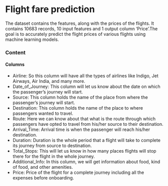 # Flight fare prediction

The dataset contains the features, along with the prices of the flights. It contains 10683 records, 10 input features and 1 output column ‘Price’.The goal is to accurately predict the flight prices of various flights using machine learning models.

### Content

#### Columns

* Airline: So this column will have all the types of airlines like Indigo, Jet Airways, Air India, and many more.
* Date_of_Journey: This column will let us know about the date on which the passenger’s journey will start.
* Source: This column holds the name of the place from where the passenger’s journey will start.
* Destination: This column holds the name of the place to where passengers wanted to travel.
* Route: Here we can know about that what is the route through which passengers have opted to travel from his/her source to their destination.
* Arrival_Time: Arrival time is when the passenger will reach his/her destination.
* Duration: Duration is the whole period that a flight will take to complete its journey from source to destination.
* Total_Stops: This will let us know in how many places flights will stop there for the flight in the whole journey.
* Additional_Info: In this column, we will get information about food, kind of food, and other amenities.
* Price: Price of the flight for a complete journey including all the expenses before onboarding.
